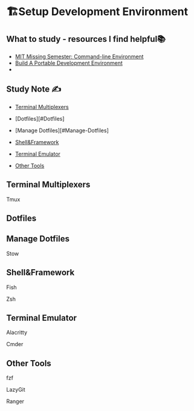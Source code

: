 # 🏗️Setup Development Environment

## What to study - resources I find helpful📚

- [MIT Missing Semester: Command-line Environment](https://missing.csail.mit.edu/2020/command-line/)
- [Build A Portable Development Environment](https://www.youtube.com/watch?v=70YMTHAZyy4&list=PL1C97G3GhlHdANMFUIXTcFr14R7b7EBj9)
- 

## Study Note ✍️

- [Terminal Multiplexers](#Terminal-Multiplexers)

- [Dotfiles][#Dotfiles]
- [Manage Dotfiles][#Manage-Dotfiles]
- [Shell&Framework](#Shell&Framework)
- [Terminal Emulator](#Terminal-Emulator)
- [Other Tools](#Other-Tools)

## Terminal Multiplexers

Tmux

## Dotfiles

## Manage Dotfiles

Stow

## Shell&Framework

Fish

Zsh

## Terminal Emulator

Alacritty

Cmder

## Other Tools

fzf

LazyGit

Ranger







